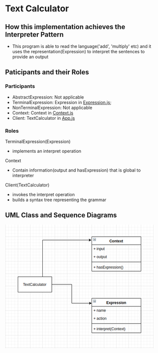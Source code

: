 # Text Calculator

## How this implementation achieves the Interpreter Pattern
- This program is able to read the language('add', 'multiply' etc) and it uses the representation(Expression) to interpret the sentences to provide an output

## Paticipants and their Roles
### Participants
- AbstractExpression: Not applicable
- TerminalExpression: Expression in [Expression.js](./Expression.js);
- NonTerminalExpression: Not applicable
- Context: Context in [Context.js](./Context.js)
- Client: TextCalculator in [App.js](./App.js)

### Roles
TerminalExpression(Expression)
- implements an interpret operation

Context
- Contain information(output and hasExpression) that is global to interpreter

Client(TextCalculator)
- invokes the interpret operation
- builds a syntax tree representing the grammar

## UML Class and Sequence Diagrams
![alt interpreter](../umls/TXC_CL_UML.png)
